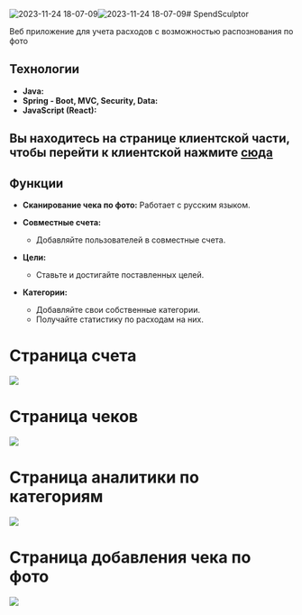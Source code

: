 ![2023-11-24 18-07-09](https://github.com/gavenktar/SpendSculptor/assets/97042266/070b5df8-9a56-48ae-b1cd-be449d3107e3)![2023-11-24 18-07-09](https://github.com/gavenktar/SpendSculptor/assets/97042266/4e35bdb2-3fda-462f-bd43-25f96f3690fd)# SpendSculptor

Веб приложение для учета расходов с возможностью распознования по фото

## Технологии

- **Java:**
- **Spring - Boot, MVC, Security, Data:**
- **JavaScript (React):**

## Вы находитесь на странице клиентской части, чтобы перейти к клиентской нажмите [сюда](https://github.com/gavenktar/SpendSculptor)

## Функции

- **Сканирование чека по фото:** 
 Работает с русским языком.

- **Совместные счета:** 
   - Добавляйте пользователей в совместные счета.

- **Цели:** 
   - Ставьте и достигайте поставленных целей.

- **Категории:** 
   - Добавляйте свои собственные категории.
   - Получайте статистику по расходам на них.
 
  
# Страница счета
  ![](https://github.com/gavenktar/visual/blob/main/2023-11-24%2018-07-09.gif)
  # Страница чеков
 ![](https://github.com/gavenktar/visual/blob/main/2023-11-24%2018-07-09_2.gif)
 # Cтраница аналитики по категориям
![](https://github.com/gavenktar/visual/blob/main/2023-11-24%2018-07-09_3.gif)
# Страница добавления чека по фото
![](https://github.com/gavenktar/visual/blob/main/2023-11-24%2018-07-09_4.gif)
